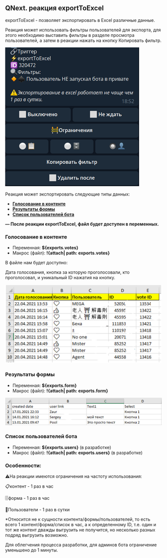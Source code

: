 ## QNext. реакция exportToExcel

exportToExcel - позволяет экспортировать в Excel различные данные.

Реакция может использовать фильтры пользователей для экспорта, для этого необходимо выставить фильтры в разделе просмотра пользователей, а затем в реакции нажать на кнопку Копировать фильтр.

![](./1.png)

Реакция может экспортировать следующие типы данных:
* [**Голосование в контенте**](#голосование-в-контенте)
* [**Результаты формы**](#результаты-формы)
* [**Список пользователей бота**](#список-пользователеи-бота)

**— После реакции exportToExcel, файл будет доступен в переменных.**


### Голосование в контенте
* Переменная: **${exports.votes}** 
* Макрос (файл): **!{attach| path: exports.votes}** 

В файле нам будет доступно:

Дата голосования, кнопка за которую проголосовали, кто проголосовал, и уникальный ID нажатия на кнопку.

![](./2.png)


### Результаты формы
* Переменная: **${exports.form}**
* Макрос (файл): **!{attach| path: exports.form}**

![](./3.png)


### Список пользователей бота
* Переменная: **${exports.users}** (в разработке)
* Макрос (файл): **!{attach| path: exports.users}** (в разработке)


### Особенности: 

⚠️На реакции имеются ограничения на частоту использования:

📋контент - 1 раз в час

🗄форма - 1 раз в час

👤Пользователи - 1 раз в сутки

*Относится не к сущности контента/формы/пользователей, то есть всего 1 контент/форма/список в час, а к определенному ID, т.е. один и тот же контент дважды выгрузить не получится, но несколько разных подряд выгрузить возможно.

Для облегчения процесса разработки, для админов бота ограничение уменьшено до 1 минуты. 



